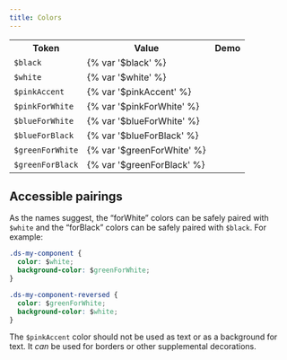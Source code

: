 ```yaml
---
title: Colors
---
```


<table class="site-table">
  <tr>
    <th>Token</th>
    <th>Value</th>
    <th>Demo</th>
  </tr>
  <tr>
    <td><code>$black</code></td>
    <td>{% var '$black' %}</td>
    <td>
      <div class="site-swatch ds-bg-color-black"></div>
    </td>
  </tr>
  <tr>
    <td><code>$white</code></td>
    <td>{% var '$white' %}</td>
    <td>
      <div class="site-swatch ds-bg-color-white"></div>
    </td>
  </tr>
  <tr>
    <td><code>$pinkAccent</code></td>
    <td>{% var '$pinkAccent' %}</td>
    <td>
      <div class="site-swatch ds-bg-color-pinkAccent"></div>
    </td>
  </tr>
  <tr>
    <td><code>$pinkForWhite</code></td>
    <td>{% var '$pinkForWhite' %}</td>
    <td>
      <div class="site-swatch ds-bg-color-pinkForWhite"></div>
    </td>
  </tr>
  <tr>
    <td><code>$blueForWhite</code></td>
    <td>{% var '$blueForWhite' %}</td>
    <td>
      <div class="site-swatch ds-bg-color-blueForWhite"></div>
    </td>
  </tr>
  <tr>
    <td><code>$blueForBlack</code></td>
    <td>{% var '$blueForBlack' %}</td>
    <td>
      <div class="site-swatch ds-bg-color-blueForBlack"></div>
    </td>
  </tr>
  <tr>
    <td><code>$greenForWhite</code></td>
    <td>{% var '$greenForWhite' %}</td>
    <td>
      <div class="site-swatch ds-bg-color-greenForWhite"></div>
    </td>
  </tr>
  <tr>
    <td><code>$greenForBlack</code></td>
    <td>{% var '$greenForBlack' %}</td>
    <td>
      <div class="site-swatch ds-bg-color-greenForBlack"></div>
    </td>
  </tr>
</table>

## Accessible pairings

As the names suggest, the “forWhite” colors can be safely paired with `$white` and the “forBlack” colors can be safely paired with `$black`. For example:

```css
.ds-my-component {
  color: $white;
  background-color: $greenForWhite;
}

.ds-my-component-reversed {
  color: $greenForWhite;
  background-color: $white;
}
```

The `$pinkAccent` color should not be used as text or as a background for text. It _can_ be used for borders or other supplemental decorations.
